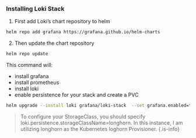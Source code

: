 ### Installing Loki Stack

1. First add Loki’s chart repository to helm
```bash linenums="1"
helm repo add grafana https://grafana.github.io/helm-charts
```
2. Then update the chart repository
```bash linenums="1"
helm repo update
```

This command will:

-    install grafana
-    install prometheus
-    install loki
-    enable persistence for your stack and create a PVC
```bash linenums="1"
helm upgrade --install loki grafana/loki-stack  --set grafana.enabled=true,prometheus.enabled=true,prometheus.alertmanager.persistentVolume.enabled=false,prometheus.server.persistentVolume.enabled=false,loki.persistence.enabled=true,loki.persistence.storageClassName=longhorn,loki.persistence.size=5Gi
```
>To configure your StorageClass, you should specify loki.persistence.storageClassName=longhorn. In this instance, I am utilizing longhorn as the Kubernetes loghorn Provisioner.
{.is-info}
